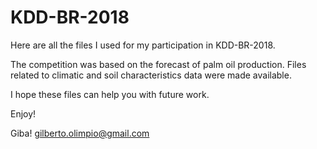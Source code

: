 # KDD-BR-2018

Here are all the files I used for my participation in KDD-BR-2018.

The competition was based on the forecast of palm oil production. Files related to climatic and soil characteristics data were made available.

I hope these files can help you with future work.

Enjoy!

Giba!
gilberto.olimpio@gmail.com
